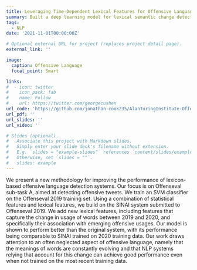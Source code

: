 ```yaml
---
title: Leveraging Time-Dependent Lexical Features for Offensive Language Detection
summary: Built a deep learning model for lexical semantic change detection (i.e., the detection of changes in word meanings) and used its predictions, along with other time-varying lexical and statistical language features, as additional inputs into another neural network that performs offensive language detection.
tags:
  - NLP
date: '2021-11-01T00:00:00Z'

# Optional external URL for project (replaces project detail page).
external_link: ''

image:
  caption: Offensive Language
  focal_point: Smart

links:
#  - icon: twitter
#    icon_pack: fab
#    name: Follow
#    url: https://twitter.com/georgecushen
url_code: 'https://github.com/jonathan-cook235/AlanTuringInstitute-Offenseval-Semantic-Change'
url_pdf: ''
url_slides: ''
url_video: ''

# Slides (optional).
#   Associate this project with Markdown slides.
#   Simply enter your slide deck's filename without extension.
#   E.g. `slides = "example-slides"` references `content/slides/example-slides.md`.
#   Otherwise, set `slides = ""`.
#   slides: example
---
```


We present a new methodology for improving the performance of lexicon-based offensive language detection systems. Our focus is on Offenseval sub-task A, aimed at detecting offensive tweets. We train an SVM classifier on the Offenseval 2019 training set. Using a combination of statistical features and lexical features, we build on the SINAI system submitted to Offenseval 2019. We add new lexical features, including features that capture the change in usage of words between 2019 and 2020, and specifically their association with emerging offensive usages. Our model is shown to perform better than the original system, with its performance being comparable to SINAI trained on 2020 training data. Our work draws attention to an often neglected aspect of offensive language, namely that the meanings of words are constantly evolving and that NLP systems relying that account for this change can achieve good performance even when not trained on the most recent training data. 
